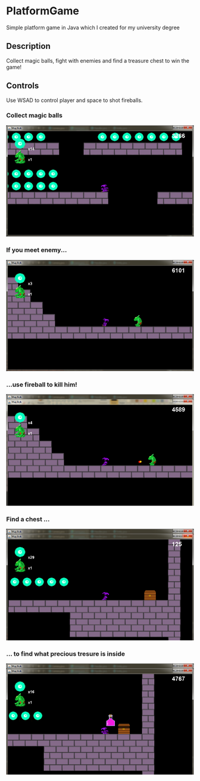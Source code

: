 # PlatformGame
Simple platform game in Java which I created for my university degree

## Description
Collect magic balls, fight with enemies and find a treasure chest to win the game!

## Controls
Use WSAD to control player and space to shot fireballs.

### Collect magic balls
![alt text](https://raw.githubusercontent.com/kchardy/PlatformGame/master/screenshots/screen1.png)

### If you meet enemy... 
![alt text](https://raw.githubusercontent.com/kchardy/PlatformGame/master/screenshots/screen2.png)

### ...use fireball to kill him!
![alt text](https://raw.githubusercontent.com/kchardy/PlatformGame/master/screenshots/screen3.png)

### Find a chest ...
![alt text](https://raw.githubusercontent.com/kchardy/PlatformGame/master/screenshots/screen4.png)

### ... to find what precious tresure is inside
![alt text](https://raw.githubusercontent.com/kchardy/PlatformGame/master/screenshots/screen5.png)
